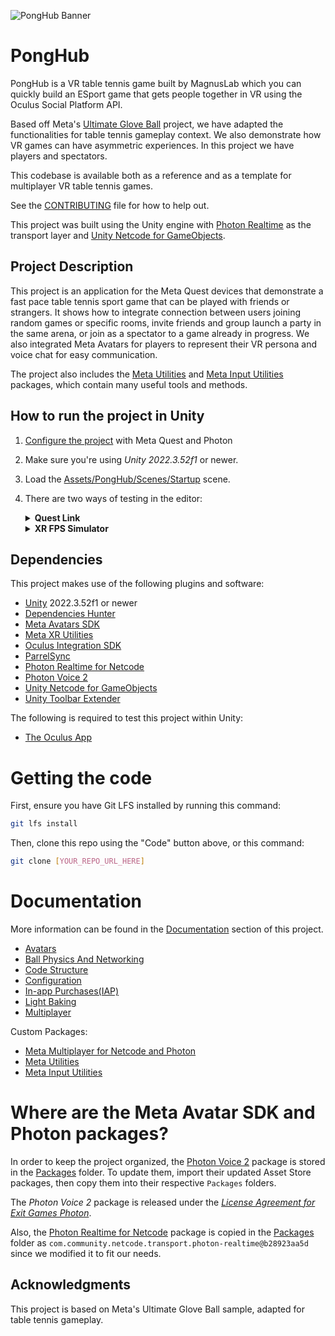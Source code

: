 ![PongHub Banner](./Documentation/Media/banner.png "PongHub")

# PongHub

PongHub is a VR table tennis game built by MagnusLab which you can quickly build an ESport game that gets people together in VR using the Oculus Social Platform API.

Based off Meta's [Ultimate Glove Ball](https://github.com/oculus-samples/Unity-UltimateGloveBall) project, we have adapted the functionalities for table tennis gameplay context.
We also demonstrate how VR games can have asymmetric experiences. In this project we have players and spectators.

This codebase is available both as a reference and as a template for multiplayer VR table tennis games.

See the [CONTRIBUTING](./CONTRIBUTING.md) file for how to help out.

This project was built using the Unity engine with [Photon Realtime](https://github.com/Unity-Technologies/multiplayer-community-contributions/tree/main/Transports/com.community.netcode.transport.photon-realtime) as the transport layer and [Unity Netcode for GameObjects](https://github.com/Unity-Technologies/com.unity.netcode.gameobjects).

## Project Description

This project is an application for the Meta Quest devices that demonstrate a fast pace table tennis sport game that can be played with friends or strangers.
It shows how to integrate connection between users joining random games or specific rooms, invite friends and group launch a party in the same arena, or join as a spectator to a game already in progress.
We also integrated Meta Avatars for players to represent their VR persona and voice chat for easy communication.

The project also includes the [Meta Utilities](./Packages/com.meta.utilities/README.md) and [Meta Input Utilities](./Packages/com.meta.utilities.input/README.md) packages, which contain many useful tools and methods.

## How to run the project in Unity

1. [Configure the project](./Documentation/Configuration.md) with Meta Quest and Photon
2. Make sure you're using _Unity 2022.3.52f1_ or newer.
3. Load the [Assets/PongHub/Scenes/Startup](./Assets/PongHub/Scenes/Startup.unity) scene.
4. There are two ways of testing in the editor:
   <details>
     <summary><b>Quest Link</b></summary>

   - Enable Quest Link:
   - With the headset on, select "Desktop" from the control panel in front of you.
   - Navigate to Unity and press "Play" - the application should launch on your headset automatically.
   </details>

   <details>
     <summary><b>XR FPS Simulator</b></summary>

   - In Unity, press "Play" and enjoy the simulated XR controls!
   - Review the [XR FPS Simulator documentation](./Packages/com.meta.utilities.input/README.md#xr-device-fps-simulator) for more information.
   - + Note: The mouse is [captured by the simulator](./Packages/com.meta.utilities.input/README.md#mouse-capture) when in play mode. In order to otherwise use the mouse in-game (such as to interact with menus), hold Left Alt.
   </details>

## Dependencies

This project makes use of the following plugins and software:

- [Unity](https://unity.com/download) 2022.3.52f1 or newer
- [Dependencies Hunter](https://github.com/AlexeyPerov/Unity-Dependencies-Hunter.git#upm)
- [Meta Avatars SDK](https://developer.oculus.com/downloads/package/meta-avatars-sdk/)
- [Meta XR Utilities](https://npm.developer.oculus.com/-/web/detail/com.meta.xr.sdk.utilities)
- [Oculus Integration SDK](https://developer.oculus.com/downloads/package/unity-integration)
- [ParrelSync](https://github.com/brogan89/ParrelSync)
- [Photon Realtime for Netcode](https://github.com/Unity-Technologies/multiplayer-community-contributions/tree/main/Transports/com.community.netcode.transport.photon-realtime)
- [Photon Voice 2](https://assetstore.unity.com/packages/tools/audio/photon-voice-2-130518)
- [Unity Netcode for GameObjects](https://github.com/Unity-Technologies/com.unity.netcode.gameobjects)
- [Unity Toolbar Extender](https://github.com/marijnz/unity-toolbar-extender.git)

The following is required to test this project within Unity:

- [The Oculus App](https://www.oculus.com/setup/)

# Getting the code

First, ensure you have Git LFS installed by running this command:

```sh
git lfs install
```

Then, clone this repo using the "Code" button above, or this command:

```sh
git clone [YOUR_REPO_URL_HERE]
```

# Documentation

More information can be found in the [Documentation](./Documentation) section of this project.

- [Avatars](./Documentation/Avatars.md)
- [Ball Physics And Networking](./Documentation/BallPhysicsAndNetworking.md)
- [Code Structure](./Documentation/CodeStructure.md)
- [Configuration](./Documentation/Configuration.md)
- [In-app Purchases(IAP)](./Documentation/IAP.md)
- [Light Baking](./Documentation/LightBaking.md)
- [Multiplayer](./Documentation/Multiplayer.md)

Custom Packages:

- [Meta Multiplayer for Netcode and Photon](./Packages/com.meta.multiplayer.netcode-photon/README.md)
- [Meta Utilities](./Packages/com.meta.utilities/README.md)
- [Meta Input Utilities](./Packages/com.meta.utilities.input/README.md)

# Where are the Meta Avatar SDK and Photon packages?

In order to keep the project organized, the [Photon Voice 2](https://assetstore.unity.com/packages/tools/audio/photon-voice-2-130518) package is stored in the [Packages](./Packages) folder. To update them, import their updated Asset Store packages, then copy them into their respective `Packages` folders.

The _Photon Voice 2_ package is released under the _[License Agreement for Exit Games Photon](./Packages/Photon/Photon/license.txt)_.

Also, the [Photon Realtime for Netcode](https://github.com/Unity-Technologies/multiplayer-community-contributions/tree/main/Transports/com.community.netcode.transport.photon-realtime) package is copied in the [Packages](./Packages) folder as `com.community.netcode.transport.photon-realtime@b28923aa5d` since we modified it to fit our needs.

## Acknowledgments

This project is based on Meta's Ultimate Glove Ball sample, adapted for table tennis gameplay.
